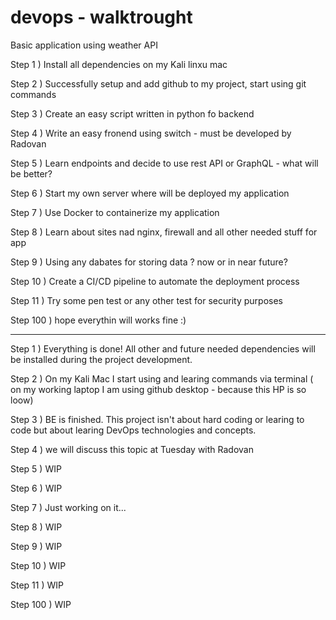 # devops - walktrought

Basic application using weather API

Step 1 ) Install all dependencies on my Kali linxu mac

Step 2 ) Successfully setup and add github to my project, start using git commands

Step 3 ) Create an easy script written in python fo backend

Step 4 ) Write an easy fronend using switch - must be developed by Radovan

Step 5 ) Learn endpoints and decide to use rest API or GraphQL - what will be better?

Step 6 ) Start my own server where will be deployed my application

Step 7 ) Use Docker to containerize my application

Step 8 ) Learn about sites nad nginx, firewall and all other needed stuff for app

Step 9 ) Using any dabates for storing data ? now or in near future?

Step 10 ) Create a CI/CD pipeline to automate the deployment process

Step 11 ) Try some pen test or any other test for security purposes

Step 100 ) hope everythin will works fine :)


------------------------------------------------------------------------------------------------

Step 1 ) Everything is done! All other and future needed dependencies will be installed during the project development.

Step 2 ) On my Kali Mac I start using and learing commands via terminal ( on my working laptop I am using github desktop - because this HP is so loow)

Step 3 ) BE is finished. This project isn't about hard coding or learing to code but about learing DevOps technologies and concepts.

Step 4 ) we will discuss this topic at Tuesday with Radovan

Step 5 ) WIP

Step 6 ) WIP

Step 7 ) Just working on it...

Step 8 ) WIP

Step 9 ) WIP

Step 10 ) WIP

Step 11 ) WIP

Step 100 ) WIP
